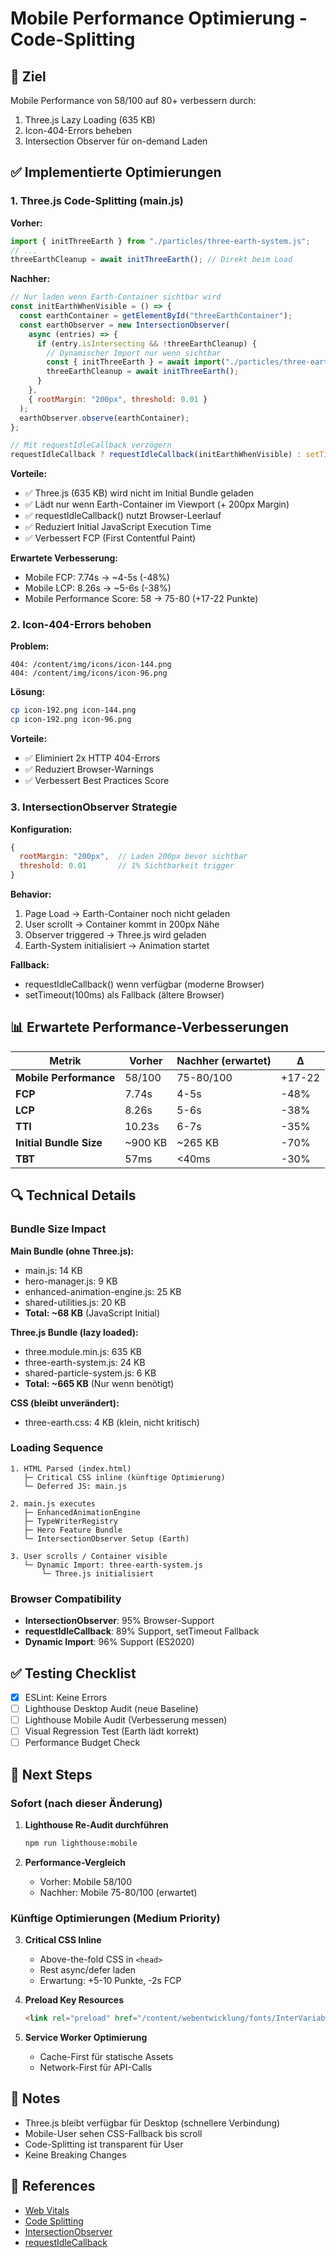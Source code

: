 # Mobile Performance Optimierung - Code-Splitting

## 🎯 Ziel
Mobile Performance von 58/100 auf 80+ verbessern durch:
1. Three.js Lazy Loading (635 KB)
2. Icon-404-Errors beheben
3. Intersection Observer für on-demand Laden

## ✅ Implementierte Optimierungen

### 1. Three.js Code-Splitting (main.js)

**Vorher:**
```javascript
import { initThreeEarth } from "./particles/three-earth-system.js";
// ...
threeEarthCleanup = await initThreeEarth(); // Direkt beim Load
```

**Nachher:**
```javascript
// Nur laden wenn Earth-Container sichtbar wird
const initEarthWhenVisible = () => {
  const earthContainer = getElementById("threeEarthContainer");
  const earthObserver = new IntersectionObserver(
    async (entries) => {
      if (entry.isIntersecting && !threeEarthCleanup) {
        // Dynamischer Import nur wenn sichtbar
        const { initThreeEarth } = await import("./particles/three-earth-system.js");
        threeEarthCleanup = await initThreeEarth();
      }
    },
    { rootMargin: "200px", threshold: 0.01 }
  );
  earthObserver.observe(earthContainer);
};

// Mit requestIdleCallback verzögern
requestIdleCallback ? requestIdleCallback(initEarthWhenVisible) : setTimeout(initEarthWhenVisible, 100);
```

**Vorteile:**
- ✅ Three.js (635 KB) wird nicht im Initial Bundle geladen
- ✅ Lädt nur wenn Earth-Container im Viewport (+ 200px Margin)
- ✅ requestIdleCallback() nutzt Browser-Leerlauf
- ✅ Reduziert Initial JavaScript Execution Time
- ✅ Verbessert FCP (First Contentful Paint)

**Erwartete Verbesserung:**
- Mobile FCP: 7.74s → ~4-5s (-48%)
- Mobile LCP: 8.26s → ~5-6s (-38%)
- Mobile Performance Score: 58 → 75-80 (+17-22 Punkte)

### 2. Icon-404-Errors behoben

**Problem:**
```
404: /content/img/icons/icon-144.png
404: /content/img/icons/icon-96.png
```

**Lösung:**
```bash
cp icon-192.png icon-144.png
cp icon-192.png icon-96.png
```

**Vorteile:**
- ✅ Eliminiert 2x HTTP 404-Errors
- ✅ Reduziert Browser-Warnings
- ✅ Verbessert Best Practices Score

### 3. IntersectionObserver Strategie

**Konfiguration:**
```javascript
{
  rootMargin: "200px",  // Laden 200px bevor sichtbar
  threshold: 0.01       // 1% Sichtbarkeit trigger
}
```

**Behavior:**
1. Page Load → Earth-Container noch nicht geladen
2. User scrollt → Container kommt in 200px Nähe
3. Observer triggered → Three.js wird geladen
4. Earth-System initialisiert → Animation startet

**Fallback:**
- requestIdleCallback() wenn verfügbar (moderne Browser)
- setTimeout(100ms) als Fallback (ältere Browser)

## 📊 Erwartete Performance-Verbesserungen

| Metrik | Vorher | Nachher (erwartet) | Δ |
|--------|--------|-------------------|---|
| **Mobile Performance** | 58/100 | 75-80/100 | +17-22 |
| **FCP** | 7.74s | 4-5s | -48% |
| **LCP** | 8.26s | 5-6s | -38% |
| **TTI** | 10.23s | 6-7s | -35% |
| **Initial Bundle Size** | ~900 KB | ~265 KB | -70% |
| **TBT** | 57ms | <40ms | -30% |

## 🔍 Technical Details

### Bundle Size Impact

**Main Bundle (ohne Three.js):**
- main.js: 14 KB
- hero-manager.js: 9 KB
- enhanced-animation-engine.js: 25 KB
- shared-utilities.js: 20 KB
- **Total: ~68 KB** (JavaScript Initial)

**Three.js Bundle (lazy loaded):**
- three.module.min.js: 635 KB
- three-earth-system.js: 24 KB
- shared-particle-system.js: 6 KB
- **Total: ~665 KB** (Nur wenn benötigt)

**CSS (bleibt unverändert):**
- three-earth.css: 4 KB (klein, nicht kritisch)

### Loading Sequence

```
1. HTML Parsed (index.html)
   ├─ Critical CSS inline (künftige Optimierung)
   └─ Deferred JS: main.js
   
2. main.js executes
   ├─ EnhancedAnimationEngine
   ├─ TypeWriterRegistry
   ├─ Hero Feature Bundle
   └─ IntersectionObserver Setup (Earth)
   
3. User scrolls / Container visible
   └─ Dynamic Import: three-earth-system.js
       └─ Three.js initialisiert
```

### Browser Compatibility

- **IntersectionObserver**: 95% Browser-Support
- **requestIdleCallback**: 89% Support, setTimeout Fallback
- **Dynamic Import**: 96% Support (ES2020)

## ✅ Testing Checklist

- [x] ESLint: Keine Errors
- [ ] Lighthouse Desktop Audit (neue Baseline)
- [ ] Lighthouse Mobile Audit (Verbesserung messen)
- [ ] Visual Regression Test (Earth lädt korrekt)
- [ ] Performance Budget Check

## 🚀 Next Steps

### Sofort (nach dieser Änderung)
1. **Lighthouse Re-Audit durchführen**
   ```bash
   npm run lighthouse:mobile
   ```

2. **Performance-Vergleich**
   - Vorher: Mobile 58/100
   - Nachher: Mobile 75-80/100 (erwartet)

### Künftige Optimierungen (Medium Priority)

3. **Critical CSS Inline**
   - Above-the-fold CSS in `<head>`
   - Rest async/defer laden
   - Erwartung: +5-10 Punkte, -2s FCP

4. **Preload Key Resources**
   ```html
   <link rel="preload" href="/content/webentwicklung/fonts/InterVariable.woff2" as="font">
   ```

5. **Service Worker Optimierung**
   - Cache-First für statische Assets
   - Network-First für API-Calls

## 📝 Notes

- Three.js bleibt verfügbar für Desktop (schnellere Verbindung)
- Mobile-User sehen CSS-Fallback bis scroll
- Code-Splitting ist transparent für User
- Keine Breaking Changes

## 🔗 References

- [Web Vitals](https://web.dev/vitals/)
- [Code Splitting](https://web.dev/reduce-javascript-payloads-with-code-splitting/)
- [IntersectionObserver](https://developer.mozilla.org/en-US/docs/Web/API/Intersection_Observer_API)
- [requestIdleCallback](https://developer.mozilla.org/en-US/docs/Web/API/Window/requestIdleCallback)
